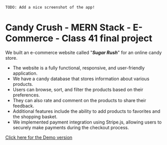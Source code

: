 `TODO: Add a nice screenshot of the app!`

# Candy Crush - MERN Stack - E-Commerce - Class 41 final project

We built an e-commerce website called "***Sugar Rush***" for an online candy store.

 - The website is a fully functional, responsive, and user-friendly application.
 - We have a candy database that stores information about various products.
 - Users can browse, sort, and filter the products based on their preferences.
 - They can also rate and comment on the products to share their feedback.
 - Additional features include the ability to add products to favorites and the shopping basket.
 - We implemented payment integration using Stripe.js, allowing users to securely make payments during the checkout process.

[Click here for the Demo version](Candy%20Crush%20-%20MERN%20Stack%20-%20E-Commerce%20-%20Class%2041%20final%20project%20We%20built%20an%20e-commerce%20website%20called%20%22Sugar%20Rush%22%20for%20an%20online%20candy%20store.%20The%20website%20is%20a%20fully%20functional,%20responsive,%20and%20user-friendly%20application.%20We%20have%20a%20candy%20database%20that%20stores%20information%20about%20various%20products.%20Users%20can%20browse,%20sort,%20and%20filter%20the%20products%20based%20on%20their%20preferences.%20They%20can%20also%20rate%20and%20comment%20on%20the%20products%20to%20share%20their%20feedback.%20Additional%20features%20include%20the%20ability%20to%20add%20products%20to%20favorites%20and%20the%20shopping%20basket.%20We%20implemented%20payment%20integration%20using%20Stripe.js,%20allowing%20users%20to%20securely%20make%20payments%20during%20the%20checkout%20process.%20%20%5BClick%20here%20for%20the%20Demo%20version%5D%20https://c41-team-one.herokuapp.com/) 
